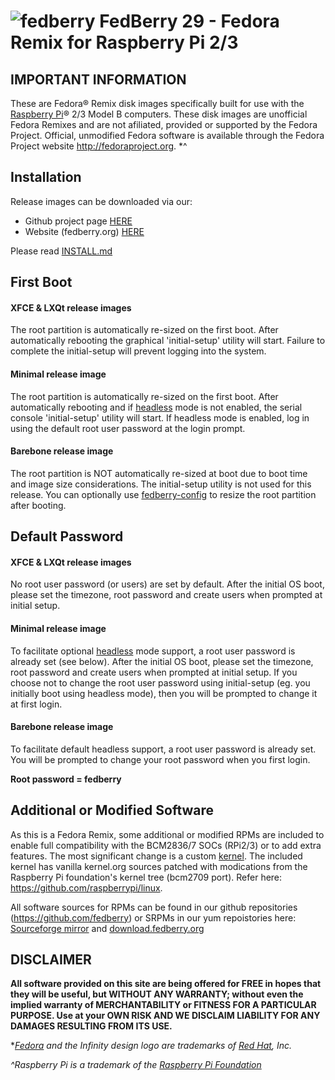 # ![fedberry](https://avatars2.githubusercontent.com/u/16729488?v=3&s=40) FedBerry 29 - Fedora Remix for Raspberry Pi 2/3

## IMPORTANT INFORMATION

These are Fedora® Remix disk images specifically built for use with the [Raspberry Pi](https://www.raspberrypi.org)® 2/3 Model B computers. These disk images are unofficial Fedora Remixes and are not afiliated, provided or supported by the Fedora Project. Official, unmodified Fedora software is available through the Fedora Project website http://fedoraproject.org. *^

## Installation
Release images can be downloaded via our:
* Github project page [HERE](https://github.com/fedberry/fedberry/releases)
* Website (fedberry.org) [HERE](http://download.fedberry.org/releases/)

Please read [INSTALL.md](https://github.com/fedberry/fedberry/blob/master/INSTALL.md)

## First Boot

#### XFCE & LXQt release images
The root partition is automatically re-sized on the first boot. After automatically rebooting the graphical 'initial-setup' utility will start. Failure to complete the initial-setup will prevent logging into the system.

#### Minimal release image
The root partition is automatically re-sized on the first boot. After automatically rebooting and if [headless](https://github.com/fedberry/fedberry-headless) mode is not enabled, the serial console 'initial-setup' utility will start. If headless mode is enabled, log in using the default root user password at the login prompt.

#### Barebone release image
The root partition is NOT automatically re-sized at boot due to boot time and image size considerations. The initial-setup utility is not used for this release. You can optionally use [fedberry-config](https://github.com/fedberry/fedberry-config) to resize the root partition after booting.

## Default Password

#### XFCE & LXQt release images
No root user password (or users) are set by default. After the initial OS boot, please set the timezone, root password and create users when prompted at initial setup.

#### Minimal release image
To facilitate optional [headless](https://github.com/fedberry/fedberry-headless) mode support, a root user password is already set (see below). After the initial OS boot, please set the timezone, root password and create users when prompted at initial setup. If you choose not to change the root user password using initial-setup (eg. you initially boot using headless mode), then you will be prompted to change it at first login. 

#### Barebone release image
To facilitate default headless support, a root user password is already set. You will be prompted to change your root password when you first login.

**Root password = fedberry**

## Additional or Modified Software
As this is a Fedora Remix, some additional or modified RPMs are included to enable full compatibility with the BCM2836/7 SOCs (RPi2/3) or to add extra features. The most significant change is a custom [kernel](https://github.com/fedberry/kernel). The included kernel has vanilla kernel.org sources patched with modications from the Raspberry Pi foundation's kernel tree (bcm2709 port). Refer here: https://github.com/raspberrypi/linux.

All software sources for RPMs can be found in our github repositories (https://github.com/fedberry) or SRPMs in our yum repoistories here: [Sourceforge mirror](https://sourceforge.net/projects/fedberry/files/releases/) and [download.fedberry.org](http://download.fedberry.org/releases/)

## DISCLAIMER
**All software provided on this site are being offered for FREE in hopes that they will be useful, but WITHOUT ANY WARRANTY; without even the implied warranty of MERCHANTABILITY or FITNESS FOR A PARTICULAR PURPOSE. Use at your OWN RISK AND WE DISCLAIM LIABILITY FOR ANY DAMAGES RESULTING FROM ITS USE.**

**[Fedora](https://start.fedoraproject.org/) and the Infinity design logo are trademarks of [Red Hat](https://www.redhat.com), Inc.*

*^Raspberry Pi is a trademark of the [Raspberry Pi Foundation](https://www.raspberrypi.org)*
   
